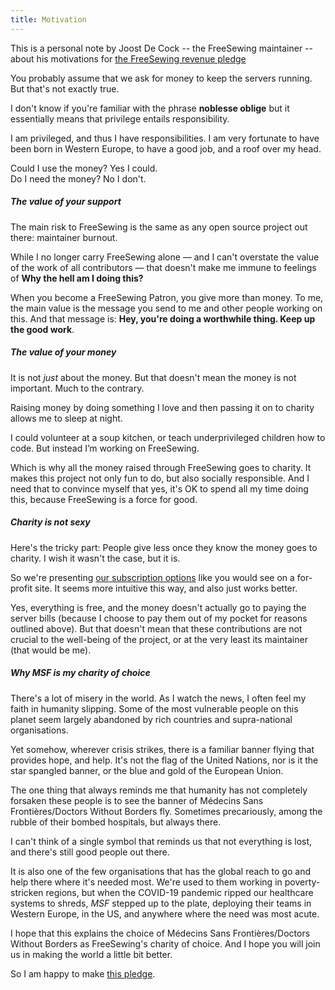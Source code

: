 ```yaml
---
title: Motivation
---
```


<Note>

This is a personal note by Joost De Cock -- the FreeSewing maintainer -- about
his motivations for [the FreeSewing revenue pledge](/docs/various/pledge/)

</Note>

You probably assume that we ask for money to keep the servers running. But that's not exactly true.

I don't know if you're familiar with the phrase **noblesse oblige** but it essentially means that privilege entails responsibility.

I am privileged, and thus I have responsibilities.
I am very fortunate to have been born in Western Europe, to have a good job, and a roof over my head.

Could I use the money? Yes I could.  
Do I need the money? No I don't.

##### The value of your support

The main risk to FreeSewing is the same as any open source project out there: maintainer burnout.

While I no longer carry FreeSewing alone — and I can't overstate the value of the work of all contributors —
that doesn't make me immune to feelings of **Why the hell am I doing this?**

When you become a FreeSewing Patron, you give more than money.
To me, the main value is the message you send to me and other people working on this.
And that message is: **Hey, you're doing a worthwhile thing. Keep up the good work**.

##### The value of your money

It is not _just_ about the money. But that doesn't mean the money is not important.
Much to the contrary.

Raising money by doing something I love and then passing it on to charity allows me to sleep at night.

I could volunteer at a soup kitchen, or teach underprivileged children how to code. But instead I’m working on FreeSewing.

Which is why all the money raised through FreeSewing goes to charity.
It makes this project not only fun to do, but also socially responsible.
And I need that to convince myself that yes, it's OK to spend all my time doing this,
because FreeSewing is a force for good.

##### Charity is not sexy

Here's the tricky part: People give less once they know the money goes to charity.
I wish it wasn't the case, but it is.

So we're presenting [our subscription options](/community/join) like you would see on a for-profit site.
It seems more intuitive this way, and also just works better.

Yes, everything is free, and the money doesn't actually go to paying the server bills
(because I choose to pay them out of my pocket for reasons outlined above).
But that doesn't mean that these contributions are not crucial to the well-being of the project,
or at the very least its maintainer (that would be me).

##### Why MSF is my charity of choice

There's a lot of misery in the world. As I watch the news, I often feel my faith in humanity slipping.
Some of the most vulnerable people on this planet seem largely abandoned by rich countries and supra-national organisations.

Yet somehow, wherever crisis strikes, there is a familiar banner flying that provides hope, and help. It's not the flag of the United Nations, nor is it the star spangled banner, or the blue and gold of the European Union.

The one thing that always reminds me that humanity has not completely forsaken these people is to see the banner of Médecins Sans Frontières/Doctors Without Borders fly.
Sometimes precariously, among the rubble of their bombed hospitals, but always there.

I can't think of a single symbol that reminds us that not everything is lost, and there's still good people out there.

It is also one of the few organisations that has the global reach to go and help there where it's needed most. We're used to them working in poverty-stricken regions, but when the COVID-19 pandemic ripped our healthcare systems to shreds, _MSF_ stepped up to the plate, deploying their teams in Western Europe, in the US, and anywhere where the need was most acute.

I hope that this explains the choice of Médecins Sans Frontières/Doctors Without Borders as FreeSewing's charity of choice. And I hope you will join us in making the world a little bit better.

So I am happy to make [this pledge](/docs/various/pledge/).
